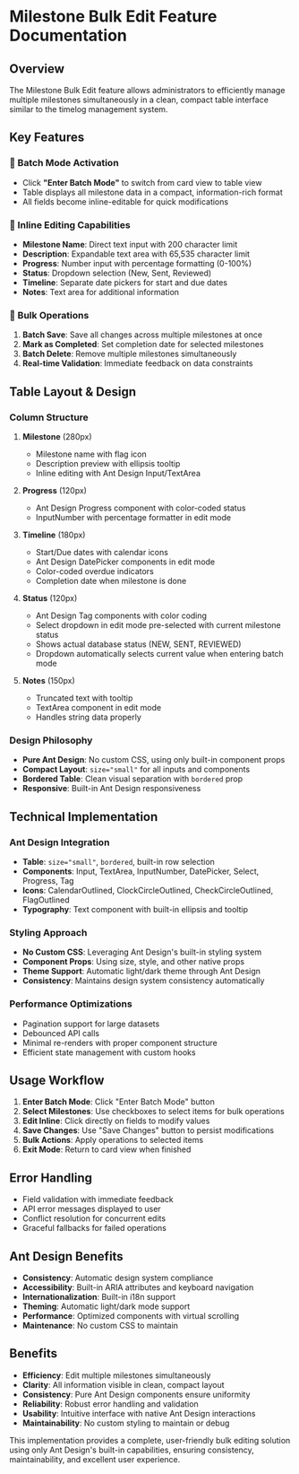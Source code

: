 # Milestone Bulk Edit Feature Documentation

## Overview
The Milestone Bulk Edit feature allows administrators to efficiently manage multiple milestones simultaneously in a clean, compact table interface similar to the timelog management system.

## Key Features

### 🔧 Batch Mode Activation
- Click **"Enter Batch Mode"** to switch from card view to table view
- Table displays all milestone data in a compact, information-rich format
- All fields become inline-editable for quick modifications

### 📝 Inline Editing Capabilities
- **Milestone Name**: Direct text input with 200 character limit
- **Description**: Expandable text area with 65,535 character limit
- **Progress**: Number input with percentage formatting (0-100%)
- **Status**: Dropdown selection (New, Sent, Reviewed)
- **Timeline**: Separate date pickers for start and due dates
- **Notes**: Text area for additional information

### 🚀 Bulk Operations
1. **Batch Save**: Save all changes across multiple milestones at once
2. **Mark as Completed**: Set completion date for selected milestones
3. **Batch Delete**: Remove multiple milestones simultaneously
4. **Real-time Validation**: Immediate feedback on data constraints

## Table Layout & Design

### Column Structure
1. **Milestone** (280px)
   - Milestone name with flag icon
   - Description preview with ellipsis tooltip
   - Inline editing with Ant Design Input/TextArea

2. **Progress** (120px)
   - Ant Design Progress component with color-coded status
   - InputNumber with percentage formatter in edit mode

3. **Timeline** (180px)
   - Start/Due dates with calendar icons
   - Ant Design DatePicker components in edit mode
   - Color-coded overdue indicators
   - Completion date when milestone is done

4. **Status** (120px)
   - Ant Design Tag components with color coding
   - Select dropdown in edit mode pre-selected with current milestone status
   - Shows actual database status (NEW, SENT, REVIEWED)
   - Dropdown automatically selects current value when entering batch mode

5. **Notes** (150px)
   - Truncated text with tooltip
   - TextArea component in edit mode
   - Handles string data properly

### Design Philosophy
- **Pure Ant Design**: No custom CSS, using only built-in component props
- **Compact Layout**: `size="small"` for all inputs and components
- **Bordered Table**: Clean visual separation with `bordered` prop
- **Responsive**: Built-in Ant Design responsiveness

## Technical Implementation

### Ant Design Integration
- **Table**: `size="small"`, `bordered`, built-in row selection
- **Components**: Input, TextArea, InputNumber, DatePicker, Select, Progress, Tag
- **Icons**: CalendarOutlined, ClockCircleOutlined, CheckCircleOutlined, FlagOutlined
- **Typography**: Text component with built-in ellipsis and tooltip

### Styling Approach
- **No Custom CSS**: Leveraging Ant Design's built-in styling system
- **Component Props**: Using size, style, and other native props
- **Theme Support**: Automatic light/dark theme through Ant Design
- **Consistency**: Maintains design system consistency automatically

### Performance Optimizations
- Pagination support for large datasets
- Debounced API calls
- Minimal re-renders with proper component structure
- Efficient state management with custom hooks

## Usage Workflow

1. **Enter Batch Mode**: Click "Enter Batch Mode" button
2. **Select Milestones**: Use checkboxes to select items for bulk operations
3. **Edit Inline**: Click directly on fields to modify values
4. **Save Changes**: Use "Save Changes" button to persist modifications
5. **Bulk Actions**: Apply operations to selected items
6. **Exit Mode**: Return to card view when finished

## Error Handling
- Field validation with immediate feedback
- API error messages displayed to user
- Conflict resolution for concurrent edits
- Graceful fallbacks for failed operations

## Ant Design Benefits
- **Consistency**: Automatic design system compliance
- **Accessibility**: Built-in ARIA attributes and keyboard navigation
- **Internationalization**: Built-in i18n support
- **Theming**: Automatic light/dark mode support
- **Performance**: Optimized components with virtual scrolling
- **Maintenance**: No custom CSS to maintain

## Benefits
- **Efficiency**: Edit multiple milestones simultaneously
- **Clarity**: All information visible in clean, compact layout
- **Consistency**: Pure Ant Design components ensure uniformity
- **Reliability**: Robust error handling and validation
- **Usability**: Intuitive interface with native Ant Design interactions
- **Maintainability**: No custom styling to maintain or debug

This implementation provides a complete, user-friendly bulk editing solution using only Ant Design's built-in capabilities, ensuring consistency, maintainability, and excellent user experience.

